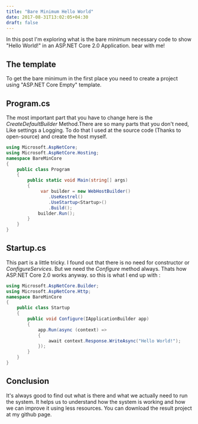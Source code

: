 ```yaml
---
title: "Bare Minimum Hello World"
date: 2017-08-31T13:02:05+04:30
draft: false
---
```


In this post I'm exploring what is the bare minimum necessary code to show "Hello World!" in an ASP.NET Core 2.0 Application. bear with me!

## The template

To get the bare minimum in the first place you need to create a  project using "ASP.NET Core Empty" template.

## Program.cs

The most important part that you have to change here is the *CreateDefaultBuilder* Method.There are so many parts that you don't need, Like settings a Logging. To do that I used at the source code (Thanks to open-source) and create the host myself.

```csharp
using Microsoft.AspNetCore;
using Microsoft.AspNetCore.Hosting;
namespace BareMinCore
{
    public class Program
    {
        public static void Main(string[] args)
        {
             var builder = new WebHostBuilder()
                .UseKestrel()
                .UseStartup<Startup>()
                .Build();
            builder.Run();
        }
    }
}
```

## Startup.cs

This part is a little tricky. I found out that there is no need for constructor or *ConfigureServices*. But we need the *Configure* method always. Thats how ASP.NET Core 2.0 works anyway. so this is what I end up with :

```csharp
using Microsoft.AspNetCore.Builder;
using Microsoft.AspNetCore.Http;
namespace BareMinCore
{
    public class Startup
    {
        public void Configure(IApplicationBuilder app)
        {
            app.Run(async (context) =>
            {
                await context.Response.WriteAsync("Hello World!");
            });
        }
    }
}
```

## Conclusion

It's always good to find out what is there and what we actually need to run the system. It helps us to understand how the system is working and how we can improve it using less resources. You can download the result project at my github page.
